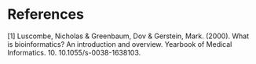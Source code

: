 References
==========

[1] Luscombe, Nicholas & Greenbaum, Dov & Gerstein, Mark. (2000). What is bioinformatics? An introduction and overview. Yearbook of Medical Informatics. 10. 10.1055/s-0038-1638103. 